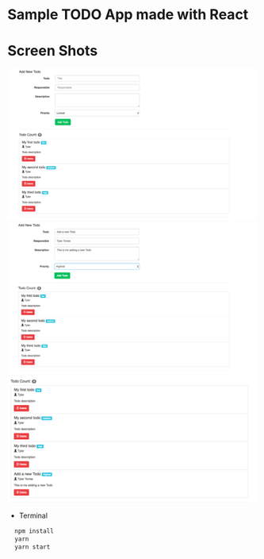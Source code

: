 # Sample TODO App made with React

# Screen Shots
![](img/1.png)
![](img/2.png)
![](img/3.png)


- Terminal
```
  npm install
  yarn
  yarn start
```
